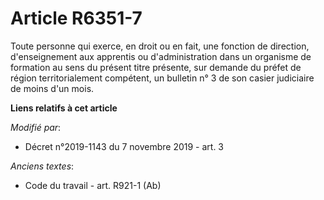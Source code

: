 # Article R6351-7

Toute personne qui exerce, en droit ou en fait, une fonction de direction, d'enseignement aux apprentis ou d'administration
dans un organisme de formation au sens du présent titre présente, sur demande du préfet de région territorialement compétent,
un bulletin n° 3 de son casier judiciaire de moins d'un mois.

**Liens relatifs à cet article**

_Modifié par_:

  - Décret n°2019-1143 du 7 novembre 2019 - art. 3

_Anciens textes_:

  - Code du travail - art. R921-1 (Ab)
